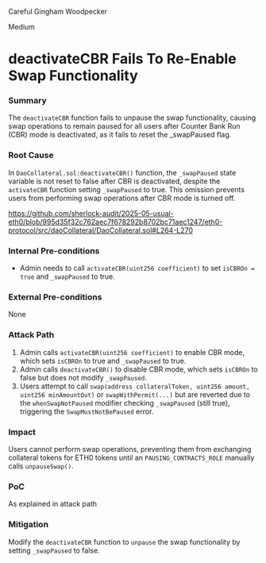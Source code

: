 Careful Gingham Woodpecker

Medium

# deactivateCBR Fails To Re-Enable Swap Functionality

### Summary

The `deactivateCBR` function fails to unpause the swap functionality, causing swap operations to remain paused for all users after Counter Bank Run (CBR) mode is deactivated, as it fails to reset the _swapPaused flag.

### Root Cause

In `DaoCollateral.sol:deactivateCBR()` function, the `_swapPaused` state variable is not reset to false after CBR is deactivated, despite the `activateCBR` function setting `_swapPaused` to true. This omission prevents users from performing swap operations after CBR mode is turned off.

https://github.com/sherlock-audit/2025-05-usual-eth0/blob/995d35f32c762aec7f678292b8702bc71aec1247/eth0-protocol/src/daoCollateral/DaoCollateral.sol#L264-L270

### Internal Pre-conditions

- Admin needs to call `activateCBR(uint256 coefficient)` to set `isCBROn = true` and `_swapPaused` to true.


### External Pre-conditions

None

### Attack Path

1. Admin calls `activateCBR(uint256 coefficient)` to enable CBR mode, which sets `isCBROn` to true and `_swapPaused` to true.
2. Admin calls `deactivateCBR()` to disable CBR mode, which sets `isCBROn` to false but does not modify `_swapPaused`.
3. Users attempt to call `swap(address collateralToken, uint256 amount, uint256 minAmountOut)` or `swapWithPermit(...)` but are reverted due to the `whenSwapNotPaused` modifier checking `_swapPaused` (still true), triggering the `SwapMustNotBePaused` error.


### Impact

Users cannot perform swap operations, preventing them from exchanging collateral tokens for ETH0 tokens until an `PAUSING_CONTRACTS_ROLE` manually calls `unpauseSwap()`.

### PoC

As explained in attack path

### Mitigation

Modify the `deactivateCBR` function to `unpause` the swap functionality by setting `_swapPaused` to false.